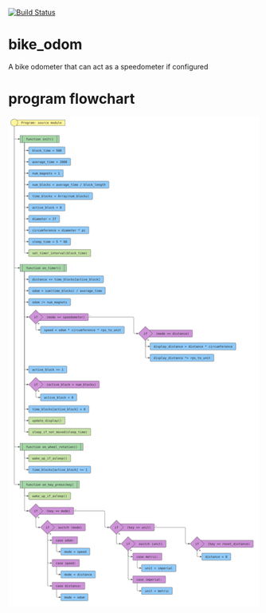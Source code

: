 [![Build Status](https://travis-ci.com/ttocsneb/bike_odom.svg?token=8LjpCSuHky9LYSfsZNxq&branch=master)](https://travis-ci.com/ttocsneb/bike_odom)

# bike_odom
A bike odometer that can act as a speedometer if configured

# program flowchart

![flowchart image](https://raw.githubusercontent.com/ttocsneb/bike_odom/master/flowchart.png)
